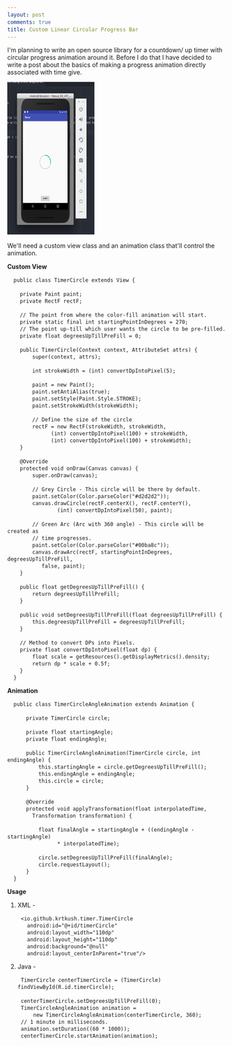 ```yaml
---
layout: post
comments: true
title: Custom Linear Circular Progress Bar
---
```


I'm planning to write an open source library for a countdown/ up timer with circular
progress animation around it. Before I do that I have decided to write a post about
the basics of making a progress animation directly associated with time give.

<img src="https://github.com/krtkush/krtkush.github.io/blob/master/_posts/images/circular_progress_bar_screenshot.png" width="200" height="350" />

We'll need a custom view class and an animation class that'll control the animation.


**Custom View**

      public class TimerCircle extends View {

        private Paint paint;
        private RectF rectF;

        // The point from where the color-fill animation will start.
        private static final int startingPointInDegrees = 270;
        // The point up-till which user wants the circle to be pre-filled.
        private float degreesUpTillPreFill = 0;

        public TimerCircle(Context context, AttributeSet attrs) {
            super(context, attrs);

            int strokeWidth = (int) convertDpIntoPixel(5);

            paint = new Paint();
            paint.setAntiAlias(true);
            paint.setStyle(Paint.Style.STROKE);
            paint.setStrokeWidth(strokeWidth);

            // Define the size of the circle
            rectF = new RectF(strokeWidth, strokeWidth,
                  (int) convertDpIntoPixel(100) + strokeWidth,
                  (int) convertDpIntoPixel(100) + strokeWidth);
        }          

        @Override
        protected void onDraw(Canvas canvas) {
            super.onDraw(canvas);

            // Grey Circle - This circle will be there by default.
            paint.setColor(Color.parseColor("#d2d2d2"));
            canvas.drawCircle(rectF.centerX(), rectF.centerY(),
                    (int) convertDpIntoPixel(50), paint);

            // Green Arc (Arc with 360 angle) - This circle will be created as
            // time progresses.
            paint.setColor(Color.parseColor("#00ba8c"));
            canvas.drawArc(rectF, startingPointInDegrees, degreesUpTillPreFill,
               false, paint);
        }

        public float getDegreesUpTillPreFill() {
            return degreesUpTillPreFill;
        }

        public void setDegreesUpTillPreFill(float degreesUpTillPreFill) {
            this.degreesUpTillPreFill = degreesUpTillPreFill;
        }

        // Method to convert DPs into Pixels.
        private float convertDpIntoPixel(float dp) {
            float scale = getResources().getDisplayMetrics().density;
            return dp * scale + 0.5f;
        }
      }


**Animation**

      public class TimerCircleAngleAnimation extends Animation {

          private TimerCircle circle;

          private float startingAngle;
          private float endingAngle;

          public TimerCircleAngleAnimation(TimerCircle circle, int endingAngle) {
              this.startingAngle = circle.getDegreesUpTillPreFill();
              this.endingAngle = endingAngle;
              this.circle = circle;
          }

          @Override
          protected void applyTransformation(float interpolatedTime,
            Transformation transformation) {

              float finalAngle = startingAngle + ((endingAngle - startingAngle)
                    * interpolatedTime);

              circle.setDegreesUpTillPreFill(finalAngle);
              circle.requestLayout();
          }
      }


**Usage**

1. XML -

        <io.github.krtkush.timer.TimerCircle
          android:id="@+id/timerCircle"
          android:layout_width="110dp"
          android:layout_height="110dp"
          android:background="@null"
          android:layout_centerInParent="true"/>

2. Java -

        TimerCircle centerTimerCircle = (TimerCircle) findViewById(R.id.timerCircle);

        centerTimerCircle.setDegreesUpTillPreFill(0);
        TimerCircleAngleAnimation animation =
            new TimerCircleAngleAnimation(centerTimerCircle, 360);
        // 1 minute in milliseconds.
        animation.setDuration((60 * 1000));
        centerTimerCircle.startAnimation(animation);
